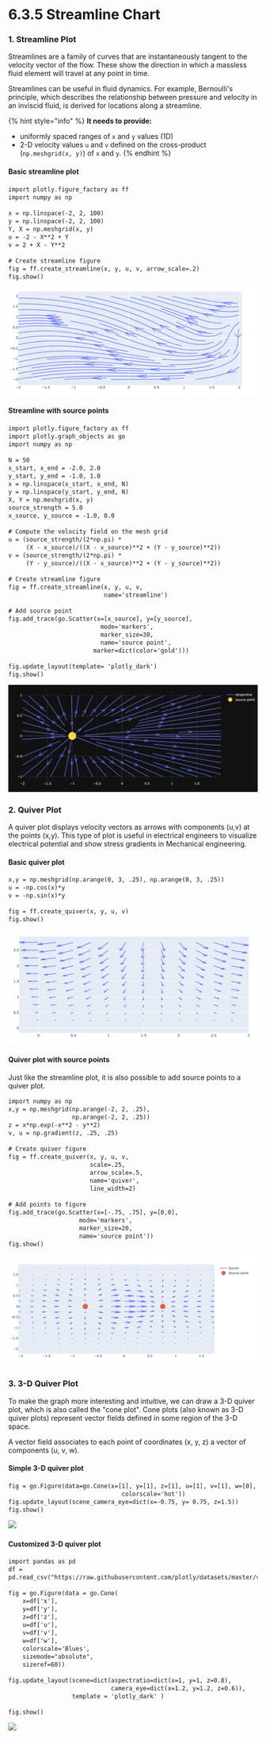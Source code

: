 # 6.3.5 Streamline Chart

### 1. Streamline Plot

Streamlines are a family of curves that are instantaneously tangent to the velocity vector of the flow. These show the direction in which a massless fluid element will travel at any point in time. 

Streamlines can be useful in fluid dynamics. For example, Bernoulli's principle, which describes the relationship between pressure and velocity in an inviscid fluid, is derived for locations along a streamline.

{% hint style="info" %}
**It needs to provide:**

* uniformly spaced ranges of `x` and `y` values \(1D\)
* 2-D velocity values `u` and `v` defined on the cross-product \(`np.meshgrid(x, y)`\) of `x` and `y`.
{% endhint %}

#### Basic streamline plot

```text
import plotly.figure_factory as ff
import numpy as np

x = np.linspace(-2, 2, 100)
y = np.linspace(-2, 2, 100)
Y, X = np.meshgrid(x, y)
u = -2 - X**2 + Y
v = 2 + X - Y**2

# Create streamline figure
fig = ff.create_streamline(x, y, u, v, arrow_scale=.2)
fig.show()
```

![Basic Streamline Plot](../../.gitbook/assets/basic-streamline.png)

#### Streamline with source points

```text
import plotly.figure_factory as ff
import plotly.graph_objects as go
import numpy as np

N = 50
x_start, x_end = -2.0, 2.0
y_start, y_end = -1.0, 1.0
x = np.linspace(x_start, x_end, N)
y = np.linspace(y_start, y_end, N)
X, Y = np.meshgrid(x, y)
source_strength = 5.0
x_source, y_source = -1.0, 0.0

# Compute the velocity field on the mesh grid
u = (source_strength/(2*np.pi) *
     (X - x_source)/((X - x_source)**2 + (Y - y_source)**2))
v = (source_strength/(2*np.pi) *
     (Y - y_source)/((X - x_source)**2 + (Y - y_source)**2))

# Create streamline figure
fig = ff.create_streamline(x, y, u, v,
                           name='streamline')

# Add source point
fig.add_trace(go.Scatter(x=[x_source], y=[y_source],
                          mode='markers',
                          marker_size=30,
                          name='source point',
                        marker=dict(color='gold')))
                        
fig.update_layout(template= 'plotly_dark')
fig.show()
```

![Streamline with source points](../../.gitbook/assets/screenshot-2020-07-26-at-15.18.52.png)

### 2. Quiver Plot

A quiver plot displays velocity vectors as arrows with components \(u,v\) at the points \(x,y\). This type of plot is useful in electrical engineers to visualize electrical potential and show stress gradients in Mechanical engineering.

#### Basic quiver plot

```text
x,y = np.meshgrid(np.arange(0, 3, .25), np.arange(0, 3, .25))
u = -np.cos(x)*y
v = -np.sin(x)*y

fig = ff.create_quiver(x, y, u, v)
fig.show()
```

![Basic Quiver Plot](../../.gitbook/assets/screenshot-2020-07-26-at-15.29.57.png)

#### Quiver plot with source points

Just like the streamline plot, it is also possible to add source points to a quiver plot.

```text
import numpy as np
x,y = np.meshgrid(np.arange(-2, 2, .25),
                  np.arange(-2, 2, .25))
z = x*np.exp(-x**2 - y**2)
v, u = np.gradient(z, .25, .25)

# Create quiver figure
fig = ff.create_quiver(x, y, u, v,
                       scale=.25,
                       arrow_scale=.5,
                       name='quiver',
                       line_width=2)

# Add points to figure
fig.add_trace(go.Scatter(x=[-.75, .75], y=[0,0],
                    mode='markers',
                    marker_size=20,
                    name='source point'))
fig.show()
```

![Quiver plot with source points](../../.gitbook/assets/screenshot-2020-07-26-at-16.12.18.png)

### 3. 3-D Quiver Plot

To make the graph more interesting and intuitive, we can draw a 3-D quiver plot, which is also called the "cone plot". Cone plots \(also known as 3-D quiver plots\) represent vector fields defined in some region of the 3-D space.

A vector field associates to each point of coordinates \(x, y, z\) a vector of components \(u, v, w\). 

#### Simple 3-D quiver plot

```text
fig = go.Figure(data=go.Cone(x=[1], y=[1], z=[1], u=[1], v=[1], w=[0],
                                colorscale='hot'))
fig.update_layout(scene_camera_eye=dict(x=-0.75, y= 0.75, z=1.5))
fig.show()
```

![](../../.gitbook/assets/3d-cone.gif)

#### Customized 3-D quiver plot

```text
import pandas as pd
df = pd.read_csv("https://raw.githubusercontent.com/plotly/datasets/master/vortex.csv")

fig = go.Figure(data = go.Cone(
    x=df['x'],
    y=df['y'],
    z=df['z'],
    u=df['u'],
    v=df['v'],
    w=df['w'],
    colorscale='Blues',
    sizemode="absolute",
    sizeref=60))

fig.update_layout(scene=dict(aspectratio=dict(x=1, y=1, z=0.8),
                             camera_eye=dict(x=1.2, y=1.2, z=0.6)),
                  template = 'plotly_dark' )

fig.show()
```

![](../../.gitbook/assets/3d-fish.gif)

#### 

